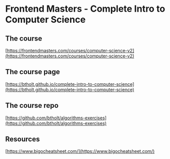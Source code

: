 # Frontend Masters - Complete Intro to Computer Science

## The course

[https://frontendmasters.com/courses/computer-science-v2](https://frontendmasters.com/courses/computer-science-v2)

## The course page

[https://btholt.github.io/complete-intro-to-computer-science](https://btholt.github.io/complete-intro-to-computer-science)

## The course repo

[https://github.com/btholt/algorithms-exercises](https://github.com/btholt/algorithms-exercises)

## Resources

[https://www.bigocheatsheet.com/](https://www.bigocheatsheet.com/)
